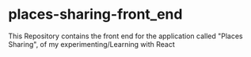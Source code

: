 # places-sharing-front_end
This Repository contains the front end for the application called "Places Sharing", of my experimenting/Learning with React

